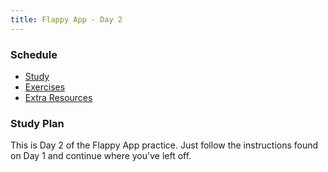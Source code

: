 ```yaml
---
title: Flappy App - Day 2
---
```


### Schedule

  - [Study](#study-plan-NN)
  - [Exercises](#exercises-NN)
  - [Extra Resources](#extra-resources-NN)

### Study Plan

This is Day 2 of the Flappy App practice. Just follow the instructions found on Day 1 and continue where you've left off.